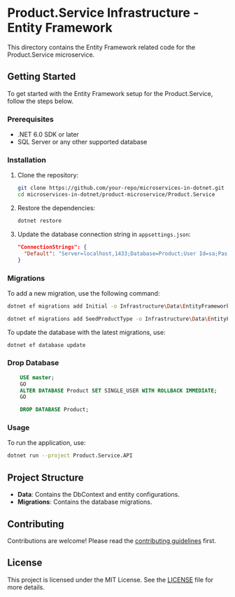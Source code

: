 # Product.Service Infrastructure - Entity Framework

This directory contains the Entity Framework related code for the Product.Service microservice.

## Getting Started

To get started with the Entity Framework setup for the Product.Service, follow the steps below.

### Prerequisites

- .NET 6.0 SDK or later
- SQL Server or any other supported database

### Installation

1. Clone the repository:
    ```sh
    git clone https://github.com/your-repo/microservices-in-dotnet.git
    cd microservices-in-dotnet/product-microservice/Product.Service
    ```

2. Restore the dependencies:
    ```sh
    dotnet restore
    ```

3. Update the database connection string in `appsettings.json`:
    ```json
    "ConnectionStrings": {
      "Default": "Server=localhost,1433;Database=Product;User Id=sa;Password=micR0S3rvice$;TrustServerCertificate=True"
    }
    ```

### Migrations

To add a new migration, use the following command:
```sh
dotnet ef migrations add Initial -o Infrastructure\Data\EntityFramework\Migrations

dotnet ef migrations add SeedProductType -o Infrastructure\Data\EntityFramework\Migrations
```

To update the database with the latest migrations, use:
```sh
dotnet ef database update
```

### Drop Database
```sql
    USE master;
    GO
    ALTER DATABASE Product SET SINGLE_USER WITH ROLLBACK IMMEDIATE;
    GO

    DROP DATABASE Product;
```

### Usage

To run the application, use:
```sh
dotnet run --project Product.Service.API
```

## Project Structure

- **Data**: Contains the DbContext and entity configurations.
- **Migrations**: Contains the database migrations.

## Contributing

Contributions are welcome! Please read the [contributing guidelines](CONTRIBUTING.md) first.

## License

This project is licensed under the MIT License. See the [LICENSE](LICENSE) file for more details.
